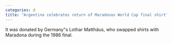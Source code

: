 ```yaml
---
categories: d
title: "Argentina celebrates return of Maradonas World Cup final shirt"
---
```

It was donated by Germany"s Lothar Matthäus, who swapped shirts with Maradona during the 1986 final.